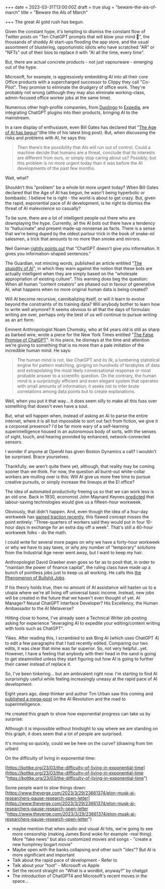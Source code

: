 +++
date = 2023-03-31T13:00:00Z
draft = true
slug = "beware-the-ais-of-march"
title = "Beware the AIs of March"

+++
The great AI gold rush has begun.

Given the constant hype, it's tempting to dismiss the constant flow of Twitter posts on "Ten ChatGPT prompts that will blow your mind 🤯", the thousands of shoddy AI start-ups flooding the app store, and the usual assortment of blustering, opportunistic idiots who have scratched "AR" or "NFTs" out of their bios to replace it with "AI all the time, every time".

But, there are actual concrete products - not just vapourware - emerging out of the hype.

Microsoft, for example, is aggressively embedding AI into all their core Office products with a supercharged successor to Clippy they call "Co-Pilot". They promise to eliminate the drudgery of office work. They're probably not wrong (although they may also eliminate working-class, admin-focused office worker jobs at the same time).

Numerous other high-profile companies, from [Duolingo](https://blog.duolingo.com/duolingo-max/) to [Expedia](https://mashable.com/article/expedia-kayak-openai-chatgpt-plugins), are integrating ChatGPT plugins into their products, bringing AI to the mainstream.

In a rare display of enthusiasm, even Bill Gates has declared that "[The Age of AI has begun](https://www.gatesnotes.com/The-Age-of-AI-Has-Begun)"(the title of his latest blog post). But, when discussing the risks and problems with AI, he says this:

> Then there’s the possibility that AIs will run out of control. Could a machine decide that humans are a threat, conclude that its interests are different from ours, or simply stop caring about us? Possibly, but this problem is no more urgent today than it was before the AI developments of the past few months.

Wait, what?

<!--more-->

Shouldn't this "problem" be a whole lot more urgent today? When Bill Gates declared that the Age of AI has begun, he wasn't being hyperbolic or bombastic. I believe he is right - the world is about to get crazy. But, given the rapid, exponential pace of AI development, is he right to dismiss the threat of AI malevolence so casually?

To be sure, there are a lot of intelligent people out there who are downplaying the hype. Currently, all the AI bots out there have a tendency to "hallucinate" and present made-up nonsense as facts. There is a sense that we're being duped by the oldest parlour trick in the book of snake-oil salesmen, a trick that amounts to no more than smoke and mirrors.

Neil Gaiman [rightly points out](https://twitter.com/neilhimself/status/1639610373115375616?cxt=HHwWgMCzudC8iMEtAAAA) that "ChatGPT doesn't give you information. It gives you information-shaped sentences."

The Guardian, not mincing words, published an article entitled "[The stupidity of AI](https://www.theguardian.com/technology/2023/mar/16/the-stupidity-of-ai-artificial-intelligence-dall-e-chatgpt)", in which they warn against the notion that these bots are actually intelligent when they are simply based on the "wholesale appropriation of existing culture". This warning does beg the question: When all human "content creators" are phased out in favour of generative AI, what happens when no more original human data is being created?

Will AI become recursive, cannibalizing itself, or will it learn to evolve beyond the constraints of its training data? Will anybody bother to learn how to write well anymore? It seems obvious to all that the days of formulaic writing are over, perhaps only the best of us will continue to pursue writing as an art form.

Eminent Anthropologist Noam Chomsky, who at 94 years old is still as sharp as barbed wire, wrote a piece for the New York Times entitled "[The False Promise of ChatGPT](https://www.nytimes.com/2023/03/08/opinion/noam-chomsky-chatgpt-ai.html)". In his piece, he dismays at the time and attention we're giving to something that is no more than a pale imitation of the incredible human mind. He says:

> The human mind is not, like ChatGPT and its ilk, a lumbering statistical engine for pattern matching, gorging on hundreds of terabytes of data and extrapolating the most likely conversational response or most probable answer to a scientific question. On the contrary, the human mind is a surprisingly efficient and even elegant system that operates with small amounts of information; it seeks not to infer brute correlations among data points but to create explanations.

Well, when you put it that way... it does seem silly to make all this fuss over something that doesn't even have a soul.

But, what will happen when, instead of asking an AI to parse the entire internet, where it is all but impossible to sort out fact from fiction, we give it a corporeal presence? I'd be far more wary of a self-learning superintelligence housed in an autonomous body of sorts, with the senses of sight, touch, and hearing provided by enhanced, network-connected sensors.

I wonder if anyone at OpenAI has given Boston Dynamics a call? I wouldn't be surprised. Brace yourselves.

Thankfully, we aren't quite there yet, although, that reality may be coming sooner than we think. For now, the question all burnt-out white-collar workers are mulling over is this: Will AI give us more free time to pursue creative pursuits, or simply increase the lineups at the EI office?

The idea of automated productivity freeing us so that we can work less is an old one. Back in 1930, economist John Maynard Keynes [predicted](https://www.openculture.com/2020/06/when-john-maynard-keynes-predicted-a-15-hour-workweek-in-a-hundred-years-time-1930.html) that labour-saving technologies would give us a fifteen-hour workweek.

Obviously, that didn't happen. And, even though the idea of a four-day workweek has [gained traction recently](https://globalnews.ca/news/9501740/four-day-working-week-major-study/), this flawed concept misses the point entirely: "Three-quarters of workers said they would put in four 10-hour days in exchange for an extra day off a week". That's still a 40-hour workweek folks - do the math.

I could write for several more pages on why we have a forty-hour workweek or why we have to pay taxes, or why any number of "temporary" solutions from the Industrial Age never went away, but I want to keep my hair.

Anthropologist David Graeber even goes so far as to posit that, in order to "maintain the power of finance capital", the ruling class have made up a bunch of pointless jobs just to keep us all working. He calls this [the Phenomenon of Bullshit Jobs](https://web.archive.org/web/20180807024932/http://strikemag.org/bullshit-jobs/).

If his theory holds true, then no amount of AI assistance will hasten us to a utopia where we're all living off universal basic income. Instead, new jobs will be created in the future that we haven't even thought of yet. AI Manager? Neural ChatGPT Interface Developer? His Excellency, the Human Ambassador to the AI Metaverse?

Hitting close to home, I've already seen a Technical Writer job posting asking for experience "leveraging AI to expedite your editing/content writing with tools such as ChatGPT".

Yikes. After reading this, I scrambled to ask Bing AI (which uses ChatGPT 4) to edit a few paragraphs that I had recently edited. Comparing our two edits, it was clear that mine was far superior. So, not very helpful...yet. However, I have a feeling that anybody with their head in the sand is going to get steamrolled unless they start figuring out how AI is going to further their career instead of replace it.

So, I've been tinkering... but am ambivalent right now. I'm starting to find AI surprisingly useful while feeling increasingly uneasy at the rapid pace of AI development.

Eight years ago, deep thinker and author Tim Urban saw this coming and [published a mega-post](https://waitbutwhy.com/2015/01/artificial-intelligence-revolution-1.html) on the AI Revolution and the road to superintelligence.

He created this graph to show how exponential progress can take us by surprise:

Although it is impossible without hindsight to say where we are standing on this graph, it does seem that a lot of people are surprised.

It's moving so quickly, could we be here on the curve? (drawing from tim urban)

On the difficulty of living in exponential time:

[https://kottke.org/23/03/the-difficulty-of-living-in-exponential-time](https://kottke.org/23/03/the-difficulty-of-living-in-exponential-time "https://kottke.org/23/03/the-difficulty-of-living-in-exponential-time")

Some people want to slow things down: [https://www.theverge.com/2023/3/29/23661374/elon-musk-ai-researchers-pause-research-open-letter](https://www.theverge.com/2023/3/29/23661374/elon-musk-ai-researchers-pause-research-open-letter "https://www.theverge.com/2023/3/29/23661374/elon-musk-ai-researchers-pause-research-open-letter")

* maybe mention that when audio and visual AI hits, we're going to see more censorship (making James Bond woke for example -real thing). More "fake news" but also customized movies and songs - "create a new humphrey bogart movie"
* Maybe open with the banks collapsing and other such "ides"? But AI is more significant and important
* Talk about the rapid pace of development - Refer to
* Talk about your "toot" - Microsoft vs Apple
* Set the record straight on "What is a wordbit, anyway?" by chatgpt
* The introduction of ChatGPT4 and Microsoft's recent moves in the space...